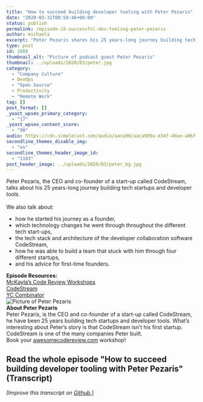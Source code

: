 ```yaml
---
title: "How to succeed building developer tooling with Peter Pezaris"
date: "2020-03-31T08:58:46+00:00"
status: publish
permalink: /episode-15-successful-dev-tooling-peter-pezaris
author: michaela
excerpt: "Peter Pezaris shares his 25 years-long journey building tech startups and developer tools."
type: post
id: 1088
thumbnail_alt: "Picture of podcast guest Peter Pezaris"
thumbnail: ../uploads/2020/03/peter.jpg
category:
  - "Company Culture"
  - DevOps
  - "Open Source"
  - Productivity
  - "Remote Work"
tag: []
post_format: []
_yoast_wpseo_primary_category:
  - "17"
_yoast_wpseo_content_score:
  - "90"
audio: https://cdn.simplecast.com/audio/aaca90/aaca909a-e34f-49ae-a86f-f59e4fa807f0/2b1c85ff-837e-4771-aa2a-8350a37f9e0c/peter-pezaris-ready_tc.mp3
secondline_themes_disable_img:
  - "on"
secondline_themes_header_image_id:
  - "1103"
post_header_image: ../uploads/2020/03/peter_bg.jpg
---
```


<div class="episode-about">
Peter Pezaris, the CEO and co-founder of a start-up called CodeStream, talks about his 25 years-long journey building tech startups and developer tools.
<br/> <br/>We also talk about:
<ul>
<li> how he started his journey as a founder,</li>
<li> which technology changes he went through throughout the different tech start-ups,</li>
<li> the tech stack and architecture of the developer collaboration software CodeStream,</li>
<li> how he was able to build a team that stuck with him through four different startups,</li>
<li> and his advice for first-time founders.</li>
</ul>
</div>
<div class=" episode-links">
<b>Episode Resources:</b><br/>
<a href="https://www.michaelagreiler.com/workshops">McKayla’s Code Review Workshops</a><br/>
<a href="https://www.codestream.com">CodeStream</a><br/>
<a href="https://www.ycombinator.com/">YC Combinator</a><br/>
</div>

<div class="row pt-2 align-items-center">
<div class="col-4 guest-picture">
<img src="../uploads/2020/03/peter.jpg" alt="Picture of Peter Pezaris"/>
</div>
<div class="col-8 guest-about">
<b>About Peter Pezaris</b><br/>
Peter Pezaris, is the CEO and co-founder of a start-up called CodeStream, he have been 25 years building tech startups and developer tools. What’s interesting about Peter’s story is that CodeStream isn’t his first startup. CodeStream is one of the many companies Peter built. 
</div>
</div>

<div class="sponsorship">
Book your <a href="https://www.michaelagreiler.com/workshops">awesomecodereview.com</a> workshop!
</div> 


## Read the whole episode "How to succeed building developer tooling with Peter Pezaris" (Transcript)

_\[Improve this transcript on [Github](https://github.com/mgreiler/se-unlocked/tree/master/Transcripts)_[.](https://github.com/mgreiler/se-unlocked/tree/master/Transcripts)\]
